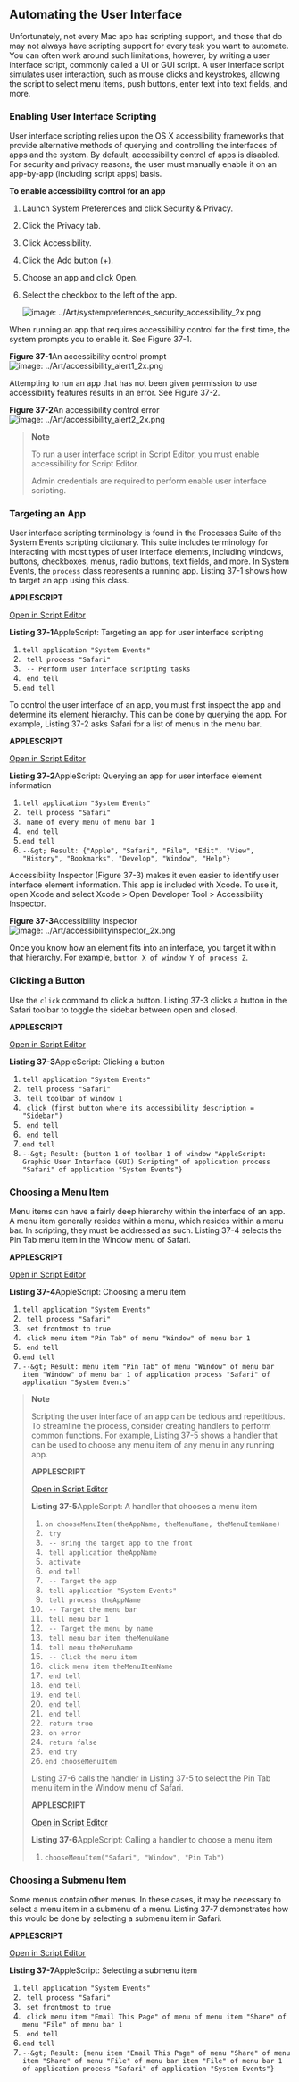 <a id="//apple_ref/doc/uid/TP40016239-CH69"></a><a id="//apple_ref/doc/uid/TP40016239-CH69-SW1"></a>
<a id="//apple_ref/doc/uid/TP40016239-CH35"></a><a id="//apple_ref/doc/uid/TP40016239-CH35-SW1"></a>

## Automating the User Interface

Unfortunately, not every Mac app has scripting support, and those that do may not always have scripting support for every task you want to automate. You can often work around such limitations, however, by writing a user interface script, commonly called a UI or GUI script. A user interface script simulates user interaction, such as mouse clicks and keystrokes, allowing the script to select menu items, push buttons, enter text into text fields, and more.

<a id="//apple_ref/doc/uid/TP40016239-CH69-SW12"></a>

### Enabling User Interface Scripting

User interface scripting relies upon the OS X accessibility frameworks that provide alternative methods of querying and controlling the interfaces of apps and the system. By default, accessibility control of apps is disabled. For security and privacy reasons, the user must manually enable it on an app-by-app (including script apps) basis.

<a id="//apple_ref/doc/uid/TP40016239-CH69-SW13"></a>

**To enable accessibility control for an app**

1. Launch System Preferences and click Security & Privacy.
2. Click the Privacy tab.
3. Click Accessibility.
4. Click the Add button (+).
5. Choose an app and click Open.
6. Select the checkbox to the left of the app.

   ![image: ../Art/systempreferences_security_accessibility_2x.png](Art/systempreferences_security_accessibility_2x.png)

When running an app that requires accessibility control for the first time, the system prompts you to enable it. See Figure 37-1.

<a id="//apple_ref/doc/uid/TP40016239-CH69-SW2"></a>
**Figure 37-1**An accessibility control prompt
![image: ../Art/accessibility_alert1_2x.png](Art/accessibility_alert1_2x.png)

Attempting to run an app that has not been given permission to use accessibility features results in an error. See Figure 37-2.

<a id="//apple_ref/doc/uid/TP40016239-CH69-SW3"></a>
**Figure 37-2**An accessibility control error
![image: ../Art/accessibility_alert2_2x.png](Art/accessibility_alert2_2x.png)
> **Note**
>
>
> To run a user interface script in Script Editor, you must enable accessibility for Script Editor.
>
> Admin credentials are required to perform enable user interface scripting.

<a id="//apple_ref/doc/uid/TP40016239-CH69-SW15"></a>

### Targeting an App

User interface scripting terminology is found in the Processes Suite of the System Events scripting dictionary. This suite includes terminology for interacting with most types of user interface elements, including windows, buttons, checkboxes, menus, radio buttons, text fields, and more. In System Events, the `process` class represents a running app. Listing 37-1 shows how to target an app using this class.

**APPLESCRIPT**

[Open in Script Editor](applescript://com.apple.scripteditor?action=new&script=tell%20application%20%22System%20Events%22%0A%20%20%20%20tell%20process%20%22Safari%22%0A%20%20%20%20%20%20%20%20--%20Perform%20user%20interface%20scripting%20tasks%0A%20%20%20%20end%20tell%0Aend%20tell)

<a id="//apple_ref/doc/uid/TP40016239-CH69-SW4"></a>
**Listing 37-1**AppleScript: Targeting an app for user interface scripting

1. `tell application "System Events"`
2. ` tell process "Safari"`
3. ` -- Perform user interface scripting tasks`
4. ` end tell`
5. `end tell`

To control the user interface of an app, you must first inspect the app and determine its element hierarchy. This can be done by querying the app. For example, Listing 37-2 asks Safari for a list of menus in the menu bar.

**APPLESCRIPT**

[Open in Script Editor](applescript://com.apple.scripteditor?action=new&script=tell%20application%20%22System%20Events%22%0A%20%20%20%20tell%20process%20%22Safari%22%0A%20%20%20%20%20%20%20%20name%20of%20every%20menu%20of%20menu%20bar%201%0A%20%20%20%20end%20tell%0Aend%20tell%0A--%3E%20Result%3A%20%7B%22Apple%22%2C%20%22Safari%22%2C%20%22File%22%2C%20%22Edit%22%2C%20%22View%22%2C%20%22History%22%2C%20%22Bookmarks%22%2C%20%22Develop%22%2C%20%22Window%22%2C%20%22Help%22%7D)

<a id="//apple_ref/doc/uid/TP40016239-CH69-SW5"></a>
**Listing 37-2**AppleScript: Querying an app for user interface element information

1. `tell application "System Events"`
2. ` tell process "Safari"`
3. ` name of every menu of menu bar 1`
4. ` end tell`
5. `end tell`
6. `--&gt; Result: {"Apple", "Safari", "File", "Edit", "View", "History", "Bookmarks", "Develop", "Window", "Help"}`

Accessibility Inspector (Figure 37-3) makes it even easier to identify user interface element information. This app is included with Xcode. To use it, open Xcode and select Xcode &gt; Open Developer Tool &gt; Accessibility Inspector.

<a id="//apple_ref/doc/uid/TP40016239-CH69-SW6"></a>
**Figure 37-3**Accessibility Inspector
![image: ../Art/accessibilityinspector_2x.png](Art/accessibilityinspector_2x.png)

Once you know how an element fits into an interface, you target it within that hierarchy. For example, `button X of window Y of process Z`.

<a id="//apple_ref/doc/uid/TP40016239-CH69-SW16"></a>

### Clicking a Button

Use the `click` command to click a button. Listing 37-3 clicks a button in the Safari toolbar to toggle the sidebar between open and closed.

**APPLESCRIPT**

[Open in Script Editor](applescript://com.apple.scripteditor?action=new&script=tell%20application%20%22System%20Events%22%0A%20%20%20%20tell%20process%20%22Safari%22%0A%20%20%20%20%20%20%20%20tell%20toolbar%20of%20window%201%0A%20%20%20%20%20%20%20%20%20%20%20%20click%20%28first%20button%20where%20its%20accessibility%20description%20%3D%20%22Sidebar%22%29%0A%20%20%20%20%20%20%20%20end%20tell%0A%20%20%20%20end%20tell%0Aend%20tell%0A--%3E%20Result%3A%20%7Bbutton%201%20of%20toolbar%201%20of%20window%20%22AppleScript%3A%20Graphic%20User%20Interface%20%28GUI%29%20Scripting%22%20of%20application%20process%20%22Safari%22%20of%20application%20%22System%20Events%22%7D)

<a id="//apple_ref/doc/uid/TP40016239-CH69-SW7"></a>
**Listing 37-3**AppleScript: Clicking a button

1. `tell application "System Events"`
2. ` tell process "Safari"`
3. ` tell toolbar of window 1`
4. ` click (first button where its accessibility description = "Sidebar")`
5. ` end tell`
6. ` end tell`
7. `end tell`
8. `--&gt; Result: {button 1 of toolbar 1 of window "AppleScript: Graphic User Interface (GUI) Scripting" of application process "Safari" of application "System Events"}`

<a id="//apple_ref/doc/uid/TP40016239-CH69-SW17"></a>

### Choosing a Menu Item

Menu items can have a fairly deep hierarchy within the interface of an app. A menu item generally resides within a menu, which resides within a menu bar. In scripting, they must be addressed as such. Listing 37-4 selects the Pin Tab menu item in the Window menu of Safari.

**APPLESCRIPT**

[Open in Script Editor](applescript://com.apple.scripteditor?action=new&script=tell%20application%20%22System%20Events%22%0A%20%20%20%20tell%20process%20%22Safari%22%0A%20%20%20%20%20%20%20%20set%20frontmost%20to%20true%0A%20%20%20%20%20%20%20%20click%20menu%20item%20%22Pin%20Tab%22%20of%20menu%20%22Window%22%20of%20menu%20bar%201%0A%20%20%20%20end%20tell%0Aend%20tell%0A--%3E%20Result%3A%20menu%20item%20%22Pin%20Tab%22%20of%20menu%20%22Window%22%20of%20menu%20bar%20item%20%22Window%22%20of%20menu%20bar%201%20of%20application%20process%20%22Safari%22%20of%20application%20%22System%20Events%22)

<a id="//apple_ref/doc/uid/TP40016239-CH69-SW8"></a>
**Listing 37-4**AppleScript: Choosing a menu item

1. `tell application "System Events"`
2. ` tell process "Safari"`
3. ` set frontmost to true`
4. ` click menu item "Pin Tab" of menu "Window" of menu bar 1`
5. ` end tell`
6. `end tell`
7. `--&gt; Result: menu item "Pin Tab" of menu "Window" of menu bar item "Window" of menu bar 1 of application process "Safari" of application "System Events"`

> **Note**
>
>
> Scripting the user interface of an app can be tedious and repetitious. To streamline the process, consider creating handlers to perform common functions. For example, Listing 37-5 shows a handler that can be used to choose any menu item of any menu in any running app.
>
> **APPLESCRIPT**
>
> [Open in Script Editor](applescript://com.apple.scripteditor?action=new&script=on%20chooseMenuItem%28theAppName%2C%20theMenuName%2C%20theMenuItemName%29%0A%20%20%20%20try%0A%20%20%20%20%20%20%20%20--%20Bring%20the%20target%20app%20to%20the%20front%0A%20%20%20%20%20%20%20%20tell%20application%20theAppName%0A%20%20%20%20%20%20%20%20%20%20%20%20activate%0A%20%20%20%20%20%20%20%20end%20tell%0A%0A%20%20%20%20%20%20%20%20--%20Target%20the%20app%0A%20%20%20%20%20%20%20%20tell%20application%20%22System%20Events%22%0A%20%20%20%20%20%20%20%20%20%20%20%20tell%20process%20theAppName%0A%0A%20%20%20%20%20%20%20%20%20%20%20%20%20%20%20%20--%20Target%20the%20menu%20bar%0A%20%20%20%20%20%20%20%20%20%20%20%20%20%20%20%20tell%20menu%20bar%201%0A%0A%20%20%20%20%20%20%20%20%20%20%20%20%20%20%20%20%20%20%20%20--%20Target%20the%20menu%20by%20name%0A%20%20%20%20%20%20%20%20%20%20%20%20%20%20%20%20%20%20%20%20tell%20menu%20bar%20item%20theMenuName%0A%20%20%20%20%20%20%20%20%20%20%20%20%20%20%20%20%20%20%20%20%20%20%20%20tell%20menu%20theMenuName%0A%0A%20%20%20%20%20%20%20%20%20%20%20%20%20%20%20%20%20%20%20%20%20%20%20%20%20%20%20%20--%20Click%20the%20menu%20item%0A%20%20%20%20%20%20%20%20%20%20%20%20%20%20%20%20%20%20%20%20%20%20%20%20%20%20%20%20click%20menu%20item%20theMenuItemName%0A%20%20%20%20%20%20%20%20%20%20%20%20%20%20%20%20%20%20%20%20%20%20%20%20end%20tell%0A%20%20%20%20%20%20%20%20%20%20%20%20%20%20%20%20%20%20%20%20end%20tell%0A%20%20%20%20%20%20%20%20%20%20%20%20%20%20%20%20end%20tell%0A%20%20%20%20%20%20%20%20%20%20%20%20end%20tell%0A%20%20%20%20%20%20%20%20end%20tell%0A%20%20%20%20%20%20%20%20return%20true%0A%20%20%20%20on%20error%0A%20%20%20%20%20%20%20%20return%20false%0A%20%20%20%20end%20try%0Aend%20chooseMenuItem)
>
> <a id="//apple_ref/doc/uid/TP40016239-CH69-SW9"></a>
> **Listing 37-5**AppleScript: A handler that chooses a menu item
>
> 1. `on chooseMenuItem(theAppName, theMenuName, theMenuItemName)`
> 2. ` try`
> 3. ` -- Bring the target app to the front`
> 4. ` tell application theAppName`
> 5. ` activate`
> 6. ` end tell`
> 8. ` -- Target the app`
> 9. ` tell application "System Events"`
> 10. ` tell process theAppName`
> 12. ` -- Target the menu bar`
> 13. ` tell menu bar 1`
> 15. ` -- Target the menu by name`
> 16. ` tell menu bar item theMenuName`
> 17. ` tell menu theMenuName`
> 19. ` -- Click the menu item`
> 20. ` click menu item theMenuItemName`
> 21. ` end tell`
> 22. ` end tell`
> 23. ` end tell`
> 24. ` end tell`
> 25. ` end tell`
> 26. ` return true`
> 27. ` on error`
> 28. ` return false`
> 29. ` end try`
> 30. `end chooseMenuItem`
>
> Listing 37-6 calls the handler in Listing 37-5 to select the Pin Tab menu item in the Window menu of Safari.
>
> **APPLESCRIPT**
>
> [Open in Script Editor](applescript://com.apple.scripteditor?action=new&script=chooseMenuItem%28%22Safari%22%2C%20%22Window%22%2C%20%22Pin%20Tab%22%29)
>
> <a id="//apple_ref/doc/uid/TP40016239-CH69-SW10"></a>
> **Listing 37-6**AppleScript: Calling a handler to choose a menu item
>
> 1. `chooseMenuItem("Safari", "Window", "Pin Tab")`

<a id="//apple_ref/doc/uid/TP40016239-CH69-SW19"></a>

### Choosing a Submenu Item

Some menus contain other menus. In these cases, it may be necessary to select a menu item in a submenu of a menu. Listing 37-7 demonstrates how this would be done by selecting a submenu item in Safari.

**APPLESCRIPT**

[Open in Script Editor](applescript://com.apple.scripteditor?action=new&script=tell%20application%20%22System%20Events%22%0A%20%20%20%20tell%20process%20%22Safari%22%0A%20%20%20%20%20%20%20%20set%20frontmost%20to%20true%0A%20%20%20%20%20%20%20%20click%20menu%20item%20%22Email%20This%20Page%22%20of%20menu%20of%20menu%20item%20%22Share%22%20of%20menu%20%22File%22%20of%20menu%20bar%201%0A%20%20%20%20end%20tell%0Aend%20tell%0A--%3E%20Result%3A%20%7Bmenu%20item%20%22Email%20This%20Page%22%20of%20menu%20%22Share%22%20of%20menu%20item%20%22Share%22%20of%20menu%20%22File%22%20of%20menu%20bar%20item%20%22File%22%20of%20menu%20bar%201%20of%20application%20process%20%22Safari%22%20of%20application%20%22System%20Events%22%7D)

<a id="//apple_ref/doc/uid/TP40016239-CH69-SW11"></a>
**Listing 37-7**AppleScript: Selecting a submenu item

1. `tell application "System Events"`
2. ` tell process "Safari"`
3. ` set frontmost to true`
4. ` click menu item "Email This Page" of menu of menu item "Share" of menu "File" of menu bar 1`
5. ` end tell`
6. `end tell`
7. `--&gt; Result: {menu item "Email This Page" of menu "Share" of menu item "Share" of menu "File" of menu bar item "File" of menu bar 1 of application process "Safari" of application "System Events"}`
